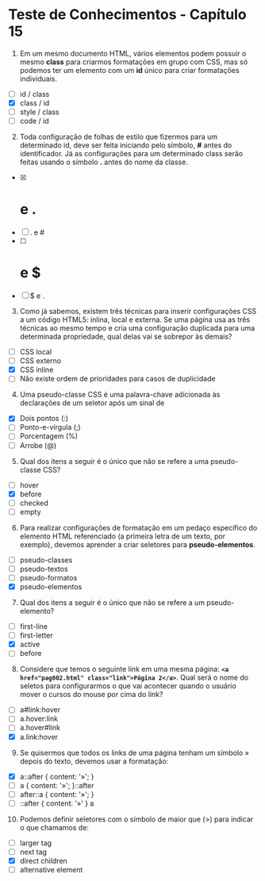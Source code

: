 # Teste de Conhecimentos - Capítulo 15

1. Em um mesmo documento HTML, vários elementos podem possuir o mesmo **class** para criarmos formatações em grupo com CSS, mas só podemos ter um elemento com um **id** único para criar formatações individuais.
* [ ] id    / class
* [x] class / id
* [ ] style / class
* [ ] code  / id

2. Toda configuração de folhas de estilo que fizermos para um determinado id, deve ser feita iniciando pelo símbolo, **#** antes do identificador. Já as configurações para um determinado class serão feitas usando o símbolo **.** antes do nome da classe.
* [x] # e .
* [ ] . e #
* [ ] # e $
* [ ] $ e .

3. Como já sabemos, existem três técnicas para inserir configurações CSS a um código HTML5: inlina, local e externa. Se uma página usa as três técnicas ao mesmo tempo e cria uma configuração duplicada para uma determinada propriedade, qual delas vai se sobrepor às demais?
* [ ] CSS local
* [ ] CSS externo
* [x] CSS inline
* [ ] Não existe ordem de prioridades para casos de duplicidade

4. Uma pseudo-classe CSS é uma palavra-chave adicionada às declarações de um seletor após um sinal de
* [x] Dois pontos (:)
* [ ] Ponto-e-vírgula (;)
* [ ] Porcentagem (%)
* [ ] Arrobe (@)

5. Qual dos itens a seguir é o único que não se refere a uma pseudo-classe CSS?
* [ ] hover
* [x] before
* [ ] checked
* [ ] empty

6. Para realizar configurações de formatação em um pedaço específico do elemento HTML referenciado (a primeira letra de um texto, por exemplo), devemos aprender a criar seletores para **pseudo-elementos**.
* [ ] pseudo-classes
* [ ] pseudo-textos
* [ ] pseudo-formatos
* [x] pseudo-elementos

7. Qual dos itens a seguir é o único que não se refere a um pseudo-elemento?
* [ ] first-line
* [ ] first-letter
* [x] active
* [ ] before

8. Considere que temos o seguinte link em uma mesma página: **```<a href="pag002.html" class="link">Página 2</a>```**. Qual será o nome do seletos para configurarmos o que vai acontecer quando o usuário mover o cursos do mouse por cima do link?
* [ ] a#link:hover
* [ ] a.hover:link
* [ ] a.hover#link
* [x] a.link:hover

9. Se quisermos que todos os links de uma página tenham um símbolo » depois do texto, devemos usar a formatação:
* [x] a::after { content: '»'; }
* [ ] a { content: '»'; }::after
* [ ] after::a { content: '»'; }
* [ ] ::after { content: '»' } a

10. Podemos definir seletores com o símbolo de maior que (>) para indicar o que chamamos de:
* [ ] larger tag
* [ ] next tag
* [x] direct children
* [ ] alternative element
